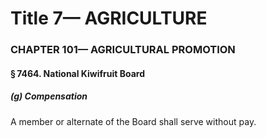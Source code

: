 
# Title 7— AGRICULTURE
### CHAPTER 101— AGRICULTURAL PROMOTION
#### § 7464. National Kiwifruit Board
##### (g) Compensation

A member or alternate of the Board shall serve without pay.
